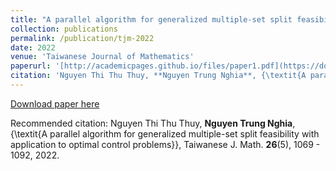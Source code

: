 ```yaml
---
title: "A parallel algorithm for generalized multiple-set split feasibility with application to optimal control problems"
collection: publications
permalink: /publication/tjm-2022
date: 2022
venue: 'Taiwanese Journal of Mathematics'
paperurl: '[http://academicpages.github.io/files/paper1.pdf](https://doi.org/10.11650/tjm/220502)'
citation: 'Nguyen Thi Thu Thuy, **Nguyen Trung Nghia**, {\textit{A parallel algorithm for generalized multiple-set split feasibility with application to optimal control problems}}, Taiwanese J. Math. **26**(5), 1069 - 1092, 2022. '
---
```


[Download paper here](http://academicpages.github.io/files/paper1.pdf)

Recommended citation: Nguyen Thi Thu Thuy, **Nguyen Trung Nghia**, {\textit{A parallel algorithm for generalized multiple-set split feasibility with application to optimal control problems}}, Taiwanese J. Math. **26**(5), 1069 - 1092, 2022. 
